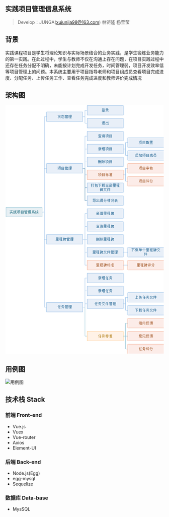 ## 实践项目管理信息系统
>  Develop：JUNGA(xujunjia98@163.com) 林钜隆 杨莹莹

## 背景
实践课程项目是学生将理论知识与实际场景结合的业务实践，是学生锻炼业务能力的第一实践。在此过程中，学生与教师不仅在沟通上存在问题，在项目实践过程中还存在任务分配不明确，未能按计划完成开发任务，时间管理弱，项目开发效率低等项目管理上的问题。本系统主要用于项目指导老师和项目组成员查看项目完成进度、分配任务、上传任务工作、查看任务完成进度和教师评价完成情况


## 架构图

![架构图](./public/architecture_diagram.png)

## 用例图

![用例图](./public/Use_Case_Diagram.jpg)

## 技术栈 Stack

### 前端 Front-end
- Vue.js
- Vuex
- Vue-router
- Axios
- Element-UI

### 后端 Back-end
- Node.js(Egg)
- egg-mysql 
- Sequelize

### 数据库 Data-base
- MysSQL
